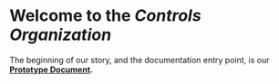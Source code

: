 # Welcome to the *Controls Organization*

The beginning of our story, and the documentation entry point, is our
<b><a href="./qual/ 664e77c4-20240522-The-Controls-Organization.pdf">Prototype Document</a>.

<br>
<br>
<br>
<br>
<br>
<br>
<br>
<br>
<br>
<br>
<br>
<br>
<br>
<br>
<br>
<br>
<br>
<br>
<br>
<br>
<br>
<br>
<br>
<br>
